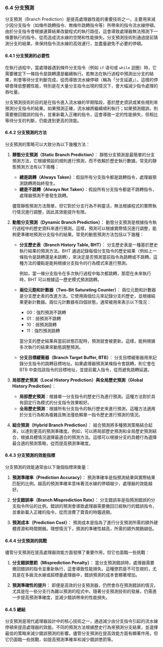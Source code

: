 ### 6.4 分支預測

分支預測（Branch Prediction）是提高處理器性能的重要技術之一，主要用來減少因分支指令（如條件跳轉指令、無條件跳轉指令等）所帶來的指令流水線停頓。由於分支指令會根據運算結果改變程式的執行路徑，這會導致處理器無法預測下一條要執行的指令，從而造成流水線的空閒和性能損失。分支預測技術則通過提前猜測分支的結果，來保持指令流水線的高效運行，並盡量避免不必要的停頓。

#### 6.4.1 分支預測的必要性

在執行過程中，當處理器遇到條件分支指令（例如 `if` 语句或 `while` 迴圈）時，它需要確定下一條指令是跳轉還是繼續執行。若無法在執行過程中預測出分支的結果，則會等待分支判斷完成，從而導致流水線停頓（稱為「分支延遲」）。這樣的停頓會降低整體性能，特別是在大量分支指令出現的情況下，會大幅減少指令處理的吞吐量。

分支預測技術的目的是在指令進入流水線的早期階段，基於歷史資訊或某些規則來預測分支指令的結果。如果預測正確，流水線將繼續順利執行；如果預測錯誤，則需要撤回錯誤的指令，並重新載入正確的指令，這會導致一定的性能損失，但相比等待分支的判斷，仍能達到更高的效能。

#### 6.4.2 分支預測的方法

分支預測的策略可以大致分為以下幾種方法：

1. **靜態分支預測（Static Branch Prediction）**：
   靜態分支預測是最簡單的分支預測方法，它根據預設的規則進行預測，而不依賴於歷史執行數據。常見的靜態預測方法有以下兩種：
   - **總是跳轉（Always Taken）**：假設所有分支指令都是跳轉指令，處理器預測跳轉將始終發生。
   - **總是不跳轉（Always Not Taken）**：假設所有分支指令都是不跳轉指令，處理器預測不會發生跳轉。

   儘管靜態預測方法簡單，但它對於分支行為不夠靈活，無法根據程式的實際執行情況進行調整，因此其效能提升有限。

2. **動態分支預測（Dynamic Branch Prediction）**：
   動態分支預測是根據指令執行過程中的歷史資料來進行預測。這樣，預測可以根據實際情況進行調整，能夠更準確地預測分支指令的結果。常見的動態預測方法包括以下幾種：
   
   - **分支歷史表（Branch History Table, BHT）**：
     分支歷史表是一種基於歷史執行結果的預測方法。BHT 通過記錄每個分支指令的歷史結果（例如上一條指令是跳轉還是未跳轉），來決定是否預測當前指令為跳轉或不跳轉。這種方法的優點是能夠根據分支指令的行為模式來進行預測。

     例如，當一條分支指令在多次執行過程中每次都跳轉，那麼在未來執行時，BHT 可以根據這一歷史模式預測跳轉。

   - **兩位元飽和計數器（Two-Bit Saturating Counter）**：
     兩位元飽和計數器是分支歷史表的改進方法。它使用兩個位元來記錄分支的歷史，並根據結果更新計數器。兩位元計數器有四個狀態，通常被用來表示以下情況：
     - 00：強烈預測不跳轉
     - 01：弱預測不跳轉
     - 10：弱預測跳轉
     - 11：強烈預測跳轉
     
     當分支的歷史結果與當前狀態匹配時，預測就會被更新。這樣，能夠根據多次執行的結果來動態調整預測。

   - **分支目標緩衝器（Branch Target Buffer, BTB）**：
     分支目標緩衝器用來記錄分支指令的跳轉目標地址。如果處理器預測某條指令會跳轉，則它會在 BTB 中查找該指令的目標地址，並提前載入指令，從而避免跳轉延遲。

3. **局部歷史預測（Local History Prediction）與全局歷史預測（Global History Prediction）**：
   - **局部歷史預測**：根據單一分支指令的歷史行為進行預測。這種方法對於具有固定行為模式的分支指令效果較好。
   - **全局歷史預測**：根據所有分支指令的執行歷史來進行預測，這種方法適用於分支行為較為複雜且無法僅依賴單一指令歷史進行預測的情況。

4. **組合預測（Hybrid Branch Prediction）**：
   組合預測將多種預測策略結合起來，以達到更高的預測準確度。例如，可以將局部歷史預測和全局歷史預測結合，根據具體情況選擇最適合的預測方法。這樣可以根據分支的具體行為選擇最合適的預測策略，從而提高預測準確度。

#### 6.4.3 分支預測的效能指標

分支預測的效能通常由以下幾個指標來衡量：

1. **預測準確率（Prediction Accuracy）**：
   預測準確率是指預測結果與實際結果匹配的比例。越高的預測準確率意味著流水線的停頓越少，處理器的效能越好。

2. **分支錯誤率（Branch Misprediction Rate）**：
   分支錯誤率是指預測錯誤的分支指令所佔的比例。錯誤的預測會導致處理器需要撤回已經執行的錯誤指令，並重新載入正確的指令，從而浪費了寶貴的時鐘週期。

3. **預測成本（Prediction Cost）**：
   預測成本是指為了進行分支預測所需的額外硬體資源和時間開銷。理想情況下，預測的準確性越高，所需的額外開銷越低。

#### 6.4.4 分支預測的挑戰

儘管分支預測在提高處理器效能方面發揮了重要作用，但它也面臨一些挑戰：

1. **分支錯誤懲罰（Misprediction Penalty）**：
   當分支預測錯誤時，處理器需要撤回錯誤的指令並重新執行，這會導致性能損失。這種懲罰是不可忽視的，尤其是在多級流水線或超標量處理器中，錯誤預測的成本會顯著增加。

2. **預測準確性的提升**：
   即便是高效的分支預測器，仍然會存在預測錯誤的情況，尤其是在一些分支行為難以預測的程式中。隨著分支預測技術的發展，仍需進一步提高預測準確度，並減少錯誤帶來的性能損失。

#### 6.4.5 總結

分支預測是現代處理器設計中的核心技術之一，通過減少由分支指令引起的流水線停頓來提高處理器的效能。不同的預測方法根據歷史行為來預測分支結果，並選擇最佳的策略來減少錯誤預測的影響。儘管分支預測在提高效能方面有顯著作用，但它仍面臨一些挑戰，如提高預測準確率和減少錯誤懲罰等。